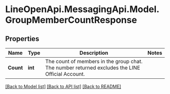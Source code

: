 # LineOpenApi.MessagingApi.Model.GroupMemberCountResponse

## Properties

Name | Type | Description | Notes
------------ | ------------- | ------------- | -------------
**Count** | **int** | The count of members in the group chat. The number returned excludes the LINE Official Account. | 

[[Back to Model list]](../README.md#documentation-for-models) [[Back to API list]](../README.md#documentation-for-api-endpoints) [[Back to README]](../README.md)

